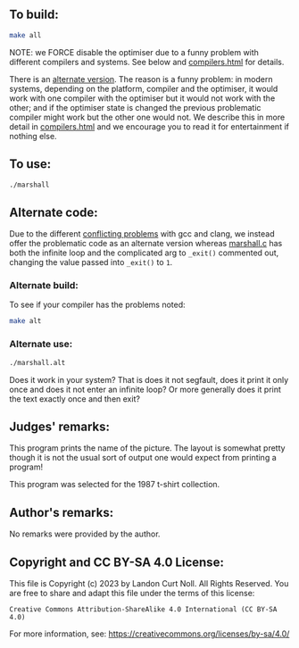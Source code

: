 ## To build:

```sh
make all
```

NOTE: we FORCE disable the optimiser due to a funny problem with different
compilers and systems. See below and [compilers.html](compilers.html) for details.

There is an [alternate version](#alternate-code). The reason is a funny problem:
in modern systems, depending on the platform, compiler and the optimiser, it
would work with one compiler with the optimiser but it would not work with the
other; and if the optimiser state is changed the previous problematic compiler
might work but the other one would not. We describe this in more detail in
[compilers.html](compilers.html) and we encourage you to read it for entertainment
if nothing else.


## To use:

```sh
./marshall
```


## Alternate code:

Due to the different [conflicting problems](compilers.html) with gcc and clang, we
instead offer the problematic code as an alternate version whereas
[marshall.c](marshall.c) has both the infinite loop and the complicated arg to
`_exit()` commented out, changing the value passed into `_exit()` to `1`.


### Alternate build:

To see if your compiler has the problems noted:


```sh
make alt
```


### Alternate use:

```sh
./marshall.alt
```

Does it work in your system? That is does it not segfault, does it print it only
once and does it not enter an infinite loop? Or more generally does it print the
text exactly once and then exit?


## Judges' remarks:

This program prints the name of the picture.  The layout is somewhat
pretty though it is not the usual sort of output one would expect
from printing a program!

This program was selected for the 1987 t-shirt collection.


## Author's remarks:

No remarks were provided by the author.


## Copyright and CC BY-SA 4.0 License:

This file is Copyright (c) 2023 by Landon Curt Noll.  All Rights Reserved.
You are free to share and adapt this file under the terms of this license:

    Creative Commons Attribution-ShareAlike 4.0 International (CC BY-SA 4.0)

For more information, see: https://creativecommons.org/licenses/by-sa/4.0/
